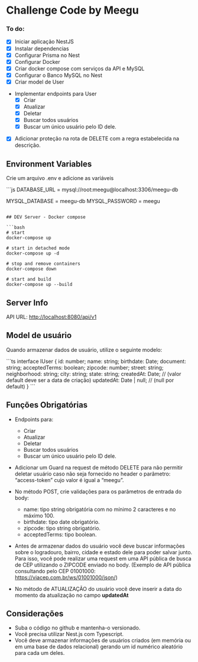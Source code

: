 # Challenge Code by Meegu

### To do:
- [x] Iniciar aplicação NestJS
- [x] Instalar dependencias
- [x] Configurar Prisma no Nest
- [x] Configurar Docker
- [x] Criar docker compose com serviços da API e MySQL
- [x] Configurar o Banco MySQL no Nest
- [x] Criar model de User
- Implementar endpoints para User
  - [x] Criar
  - [x] Atualizar
  - [x] Deletar
  - [x] Buscar todos usuários
  - [x] Buscar um único usuário pelo ID dele.

- [x] Adicionar proteção na rota de DELETE com a regra estabelecida na descrição.

## Environment Variables
<p>Crie um arquivo .env e adicione as variáveis</p>
```js
DATABASE_URL = mysql://root:meegu@localhost:3306/meegu-db

MYSQL_DATABASE = meegu-db
MYSQL_PASSWORD = meegu
```

## DEV Server - Docker compose

```bash
# start
docker-compose up

# start in detached mode
docker-compose up -d

# stop and remove containers
docker-compose down

# start and build
docker-compose up --build
```

## Server Info
API URL:
[http://localhost:8080/api/v1](http://localhost:8080/api/v1)

## Model de usuário
<p>Quando armazenar dados de usuário, utilize o seguinte modelo:</p>
```ts
interface IUser {
  id: number;
  name: string;
  birthdate: Date;
  document: string;
  acceptedTerms: boolean;
  zipcode: number;
  street: string;
  neighborhood: string;
  city: string;
  state: string;
  createdAt: Date; // (valor default deve ser a data de criação)
  updatedAt: Date | null; // (null por default)
}
```

## Funções Obrigatórias

- Endpoints para:
  - Criar
  - Atualizar
  - Deletar
  - Buscar todos usuários
  - Buscar um único usuário pelo ID dele.

- Adicionar um Guard na request de método DELETE para não permitir deletar
usuário caso não seja fornecido no header o parâmetro: “access-token” cujo valor é
igual a “meegu”.

- No método POST, crie validações para os parâmetros de entrada do body:
  - name: tipo string obrigatória com no mínimo 2 caracteres e no máximo 100.
  - birthdate: tipo date obrigatório.
  - zipcode: tipo string obrigatório.
  - acceptedTerms: tipo boolean.

- Antes de armazenar dados do usuário você deve buscar informações sobre o
logradouro, bairro, cidade e estado dele para poder salvar junto. Para isso, você pode realizar uma request em uma API pública de busca de CEP utilizando o ZIPCODE enviado no body.
(Exemplo de API pública consultando pelo CEP 01001000: https://viacep.com.br/ws/01001000/json/)

- No método de ATUALIZAÇÃO do usuário você deve inserir a data do momento da
atualização no campo **updatedAt**

## Considerações

- Suba o código no github e mantenha-o versionado.
- Você precisa utilizar Nest.js com Typescript.
- Você deve armazenar informações de usuários criados (em memória ou em uma base de dados relacional) gerando um id numérico aleatório para cada um deles.
